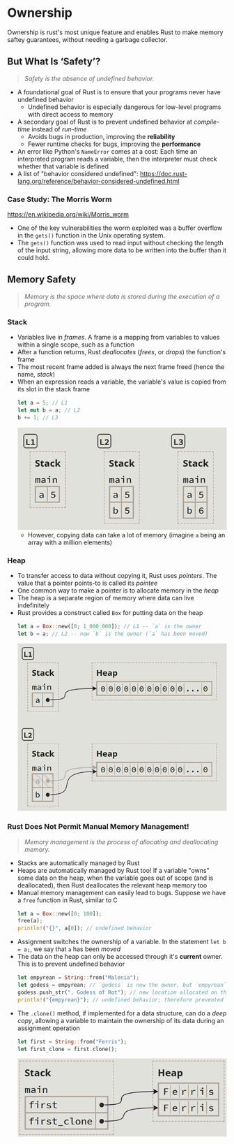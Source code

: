 # Ownership

Ownership is rust's most unique feature and enables Rust
to make memory saftey guarantees, without needing a garbage collector.

## But What Is ‘Safety’?
> _Safety is the absence of undefined behavior._
- A foundational goal of Rust is to ensure that your programs never have undefined behavior
    - Undefined behavior is especially dangerous for low-level programs with direct access to memory
- A secondary goal of Rust is to prevent undefined behavior at _compile-time_ instead of _run-time_
    - Avoids bugs in production, improving the **reliability**
    - Fewer runtime checks for bugs, improving the **performance**
- An error like Python's `NameError` comes at a cost: Each time an interpreted program reads a variable, then the interpreter must check whether that variable is defined
- A list of "behavior considered undefined": https://doc.rust-lang.org/reference/behavior-considered-undefined.html
### Case Study: The Morris Worm
https://en.wikipedia.org/wiki/Morris_worm

- One of the key vulnerabilities the worm exploited was a buffer overflow in the `gets()` function in the Unix operating system.
- The `gets()` function was used to read input without checking the length of the input string, allowing more data to be written into the buffer than it could hold.

## Memory Safety
> _Memory is the space where data is stored during the execution of a program._

### Stack
- Variables live in _frames_. A frame is a mapping from variables to values within a single scope, such as a function
- After a function returns, Rust _deallocates_ (_frees_, or _drops_) the function's frame
- The most recent frame added is always the next frame freed (hence the name, _stack_)
- When an expression reads a variable, the variable's value is copied from its slot in the stack frame
    ```rust
    let a = 5; // L1
    let mut b = a; // L2
    b += 1; // L3
    ```
    ![Copying in the stack](media/stack-copying.png)
    - However, copying data can take a lot of memory (imagine `a` being an array with a million elements)

### Heap
- To transfer access to data without copying it, Rust uses _pointers_. The value that a pointer points-to is called its _pointee_
- One common way to make a pointer is to allocate memory in the _heap_
- The heap is a separate region of memory where data can live indefinitely
- Rust provides a construct called `Box` for putting data on the heap
    ```rust
    let a = Box::new([0; 1_000_000]); // L1 -- `a` is the owner
    let b = a; // L2 -- now `b` is the owner (`a` has been moved)
    ```
    ![Copying in the heap](media/heap-copying.png)

### Rust Does Not Permit Manual Memory Management!
> _Memory management is the process of allocating and deallocating memory._
- Stacks are automatically managed by Rust
- Heaps are automatically managed by Rust too! If a variable "owns" some data on the heap, when the variable goes out of scope (and is deallocated), then Rust deallocates the relevant heap memory too
- Manual memory management can easily lead to bugs. Suppose we have a `free` function in Rust, similar to C
    ```rust
    let a = Box::new([0; 100]);
    free(a);
    println!("{}", a[0]); // undefined behavior
    ```
- Assignment switches the ownership of a variable. In the statement `let b = a;`, we say that `a` has been _moved_
- The data on the heap can only be accessed through it's **current** owner. This is to prevent undefined behavior
    ```rust
    let empyrean = String::from("Malenia");
    let godess = empyrean; // `godess` is now the owner, but `empyrean` still points to "Malenia"
    godess.push_str(", Godess of Rot"); // new location allocated on the heap, the previous location is invalidated, so `empyrean` now points to an invalid memory location
    println!("{empyrean}"); // undefined behavior; therefore prevented by Rust
    ```
- The `.clone()` method, if implemented for a data structure, can do a _deep copy_, allowing a variable to maintain the ownership of its data during an assignment operation
    ```rust
    let first = String::from("Ferris");
    let first_clone = first.clone();
    ```
    ![Cloning](media/clone.png)
